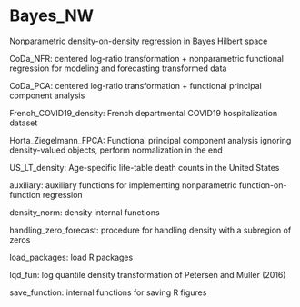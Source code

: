 # Bayes_NW
Nonparametric density-on-density regression in Bayes Hilbert space

CoDa_NFR: centered log-ratio transformation + nonparametric functional regression for modeling and forecasting transformed data

CoDa_PCA: centered log-ratio transformation + functional principal component analysis

French_COVID19_density: French departmental COVID19 hospitalization dataset

Horta_Ziegelmann_FPCA: Functional principal component analysis ignoring density-valued objects, perform normalization in the end

US_LT_density: Age-specific life-table death counts in the United States

auxiliary: auxiliary functions for implementing nonparametric function-on-function regression

density_norm: density internal functions

handling_zero_forecast: procedure for handling density with a subregion of zeros

load_packages: load R packages

lqd_fun: log quantile density transformation of Petersen and Muller (2016)

save_function: internal functions for saving R figures

